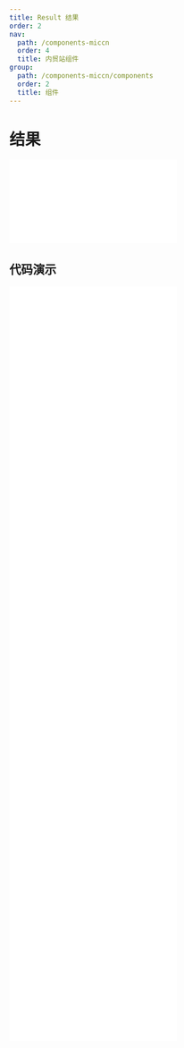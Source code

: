 ```yaml
---
title: Result 结果
order: 2
nav:
  path: /components-miccn
  order: 4
  title: 内贸站组件
group:
  path: /components-miccn/components
  order: 2
  title: 组件
---
```


# 结果

<div>
<embed src="@docs-common/result/index.md"></embed>
</div>
        
## 代码演示

<Row gutter=8>

  <Col span=24>
    
  <div class="code-box"><embed src="@abiz-rc-miccn/result/demo/success-result-miccn.md"></embed></div>
          
  <div class="code-box"><embed src="@abiz-rc-miccn/result/demo/info-result-miccn.md"></embed></div>
          
  <div class="code-box"><embed src="@abiz-rc-miccn/result/demo/warning-result-miccn.md"></embed></div>
          
  <div class="code-box"><embed src="@abiz-rc-miccn/result/demo/403-result-miccn.md"></embed></div>
          
  <div class="code-box"><embed src="@abiz-rc-miccn/result/demo/404-result-miccn.md"></embed></div>
          
  <div class="code-box"><embed src="@abiz-rc-miccn/result/demo/500-result-miccn.md"></embed></div>
          
  <div class="code-box"><embed src="@abiz-rc-miccn/result/demo/error-result-miccn.md"></embed></div>
          
  <div class="code-box"><embed src="@abiz-rc-miccn/result/demo/customIcon-result-miccn.md"></embed></div>
          
  </Col>
          
</Row>
        
<div><embed src="@docs-common/result/index-api.md"></embed><div>
